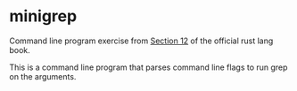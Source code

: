# minigrep

Command line program exercise from [Section 12](https://doc.rust-lang.org/book/ch12-01-accepting-command-line-arguments.html) of the official rust lang book.

This is a command line program that parses command line flags to run grep on the arguments.
